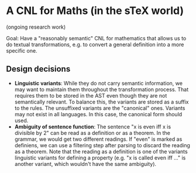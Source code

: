 # A CNL for Maths (in the sTeX world)

(ongoing research work)

Goal: Have a "reasonably semantic" CNL for mathematics that allows us to do textual transformations, e.g. to convert a general definition into a more specific one.

## Design decisions

* **Linguistic variants**: While they do not carry semantic information, we may want to maintain them throughout the transformation process. That requires them to be stored in the AST even though they are not semantically relevant. To balance this, the variants are stored as a suffix to the rules. The unsuffixed variants are the "canonical" ones. Variants may not exist in all languages. In this case, the canonical form should used.
* **Ambiguity of sentence function**: The sentence "x is even iff x is divisible by 2" can be read as a definition or as a theorem. In the grammar, we would get two different readings. If "even" is marked as definiens, we can use a filtering step after parsing to discard the reading as a theorem. Note that the reading as a definition is one of the variants linguistic variants for defining a property (e.g. "x is called even iff ..." is another variant, which wouldn't have the same ambiguity).

